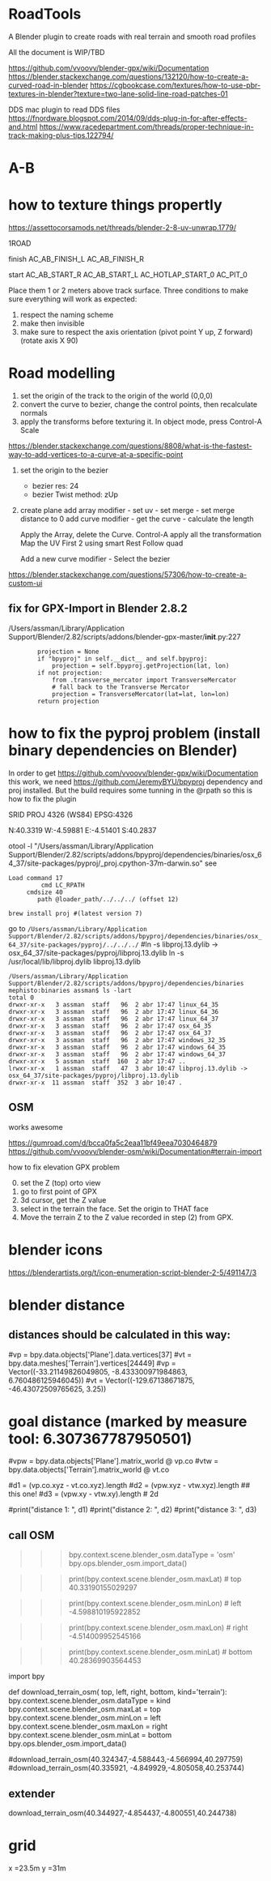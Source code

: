 # RoadTools
A Blender plugin to create roads with real terrain and smooth road profiles

All the document is WIP/TBD

https://github.com/vvoovv/blender-gpx/wiki/Documentation
https://blender.stackexchange.com/questions/132120/how-to-create-a-curved-road-in-blender
https://cgbookcase.com/textures/how-to-use-pbr-textures-in-blender?texture=two-lane-solid-line-road-patches-01

DDS mac plugin to read DDS files
https://fnordware.blogspot.com/2014/09/dds-plug-in-for-after-effects-and.html
https://www.racedepartment.com/threads/proper-technique-in-track-making-plus-tips.122794/
# A-B


# how to texture things propertly
https://assettocorsamods.net/threads/blender-2-8-uv-unwrap.1779/

1ROAD

finish
AC_AB_FINISH_L
AC_AB_FINISH_R

start
AC_AB_START_R
AC_AB_START_L
AC_HOTLAP_START_0
AC_PIT_0

Place them 1 or 2 meters above track surface. Three conditions to make sure everything will work as expected:
1. respect the naming scheme
2. make then invisible
3. make sure to respect the axis orientation (pivot point Y up, Z forward) (rotate axis X 90)

# Road modelling

1) set the origin of the track to the origin of the world (0,0,0)
2) convert the curve to bezier, change the control points, then recalculate normals
3) apply the transforms before texturing it. In object mode, press Control-A Scale


https://blender.stackexchange.com/questions/8808/what-is-the-fastest-way-to-add-vertices-to-a-curve-at-a-specific-point


1) set the origin to the bezier
    - bezier res: 24
    - bezier Twist method: zUp

2) create plane
    add array modifier
        - set uv
        - set merge
        - set merge distance to 0
    add curve modifier
        - get the curve
        - calculate the length

    Apply the Array, delete the Curve.
    Control-A apply all the transformation
    Map the UV
    First 2 using smart
    Rest Follow quad

    Add a new curve modifier
        - Select the bezier

https://blender.stackexchange.com/questions/57306/how-to-create-a-custom-ui


## fix for GPX-Import in Blender 2.8.2


/Users/assman/Library/Application Support/Blender/2.82/scripts/addons/blender-gpx-master/__init__.py:227

```
        projection = None
        if "bpyproj" in self.__dict__ and self.bpyproj:
            projection = self.bpyproj.getProjection(lat, lon)
        if not projection:
            from .transverse_mercator import TransverseMercator
            # fall back to the Transverse Mercator
            projection = TransverseMercator(lat=lat, lon=lon)
        return projection
```



# how to fix the pyproj problem (install binary dependencies on Blender)

In order to get https://github.com/vvoovv/blender-gpx/wiki/Documentation this work, we need https://github.com/JeremyBYU/bpyproj dependency
and proj installed. But the build requires some tunning in the @rpath so this is how to fix the plugin

SRID PROJ 4326 (WS84)
EPSG:4326

N:40.3319
W:-4.59881
E:-4.51401
S:40.2837



 otool -l "/Users/assman/Library/Application Support/Blender/2.82/scripts/addons/bpyproj/dependencies/binaries/osx_64_37/site-packages/pyproj/_proj.cpython-37m-darwin.so"
 see
 ```
 Load command 17
          cmd LC_RPATH
      cmdsize 40
         path @loader_path/../../../ (offset 12)
```

```
brew install proj #(latest version 7)
```

go to `/Users/assman/Library/Application Support/Blender/2.82/scripts/addons/bpyproj/dependencies/binaries/osx_64_37/site-packages/pyproj/../../../`
#ln -s libproj.13.dylib -> osx_64_37/site-packages/pyproj/libproj.13.dylib
ln -s /usr/local/lib/libproj.dylib libproj.13.dylib
```
/Users/assman/Library/Application Support/Blender/2.82/scripts/addons/bpyproj/dependencies/binaries
mephisto:binaries assman$ ls -lart
total 0
drwxr-xr-x   3 assman  staff   96  2 abr 17:47 linux_64_35
drwxr-xr-x   3 assman  staff   96  2 abr 17:47 linux_64_36
drwxr-xr-x   3 assman  staff   96  2 abr 17:47 linux_64_37
drwxr-xr-x   3 assman  staff   96  2 abr 17:47 osx_64_35
drwxr-xr-x   3 assman  staff   96  2 abr 17:47 osx_64_37
drwxr-xr-x   3 assman  staff   96  2 abr 17:47 windows_32_35
drwxr-xr-x   3 assman  staff   96  2 abr 17:47 windows_64_35
drwxr-xr-x   3 assman  staff   96  2 abr 17:47 windows_64_37
drwxr-xr-x   5 assman  staff  160  2 abr 17:47 ..
lrwxr-xr-x   1 assman  staff   47  3 abr 10:47 libproj.13.dylib -> osx_64_37/site-packages/pyproj/libproj.13.dylib
drwxr-xr-x  11 assman  staff  352  3 abr 10:47 .
```

## OSM

works awesome

https://gumroad.com/d/bcca0fa5c2eaa11bf49eea7030464879
https://github.com/vvoovv/blender-osm/wiki/Documentation#terrain-import


how to fix elevation GPX problem

0) set the Z (top) orto view
1) go to first point of GPX
2) 3d cursor, get the Z value
3) select in the terrain the face. Set the origin to THAT face
4) Move the terrain Z to the Z value recorded in step (2) from GPX.

# blender icons
https://blenderartists.org/t/icon-enumeration-script-blender-2-5/491147/3

# blender distance

## distances should be calculated in this way:

#vp = bpy.data.objects['Plane'].data.vertices[37]
#vt = bpy.data.meshes['Terrain'].vertices[24449]
#vp = Vector((-33.21149826049805, -8.433300971984863, 6.760486125946045))
#vt = Vector((-129.67138671875, -46.43072509765625, 3.25))
# goal distance (marked by measure tool: 6.307367787950501)

#vpw = bpy.data.objects['Plane'].matrix_world @ vp.co
#vtw = bpy.data.objects['Terrain'].matrix_world @ vt.co

#d1 = (vp.co.xyz - vt.co.xyz).length
#d2 = (vpw.xyz - vtw.xyz).length ## this one!
#d3 = (vpw.xy - vtw.xy).length # 2d

#print("distance 1: ", d1)
#print("distance 2: ", d2)
#print("distance 3: ", d3)

## call OSM
>>> bpy.context.scene.blender_osm.dataType = 'osm'
>>> bpy.ops.blender_osm.import_data()

>>> print(bpy.context.scene.blender_osm.maxLat) # top
40.33190155029297

>>> print(bpy.context.scene.blender_osm.minLon) # left
-4.598810195922852

>>> print(bpy.context.scene.blender_osm.maxLon) # right
-4.514009952545166

>>> print(bpy.context.scene.blender_osm.minLat) # bottom
40.28369903564453


import bpy

def download_terrain_osm( top, left, right, bottom, kind='terrain'):
    bpy.context.scene.blender_osm.dataType = kind
    bpy.context.scene.blender_osm.maxLat = top
    bpy.context.scene.blender_osm.minLon = left
    bpy.context.scene.blender_osm.maxLon = right
    bpy.context.scene.blender_osm.minLat = bottom
    bpy.ops.blender_osm.import_data()

#download_terrain_osm(40.324347,-4.588443,-4.566994,40.297759)
#download_terrain_osm(40.335921, -4.849929,-4.805058,40.253744)
## extender
download_terrain_osm(40.344927,-4.854437,-4.800551,40.244738)


# grid

x =23.5m
y =31m
